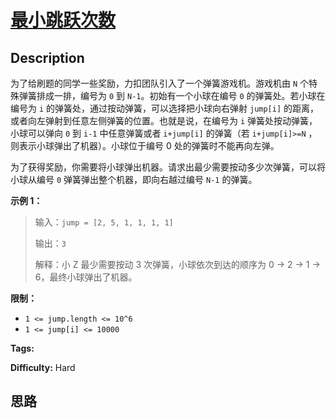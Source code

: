 # [最小跳跃次数][title]

## Description

为了给刷题的同学一些奖励，力扣团队引入了一个弹簧游戏机。游戏机由 `N` 个特殊弹簧排成一排，编号为 `0` 到 `N-1`。初始有一个小球在编号 `0`
的弹簧处。若小球在编号为 `i` 的弹簧处，通过按动弹簧，可以选择把小球向右弹射 `jump[i]`
的距离，或者向左弹射到任意左侧弹簧的位置。也就是说，在编号为 `i` 弹簧处按动弹簧，小球可以弹向 `0` 到 `i-1` 中任意弹簧或者
`i+jump[i]` 的弹簧（若 `i+jump[i]>=N` ，则表示小球弹出了机器）。小球位于编号 0 处的弹簧时不能再向左弹。

为了获得奖励，你需要将小球弹出机器。请求出最少需要按动多少次弹簧，可以将小球从编号 `0` 弹簧弹出整个机器，即向右越过编号 `N-1` 的弹簧。

**示例 1：**

> 输入：`jump = [2, 5, 1, 1, 1, 1]`
>
> 输出：`3`
>
> 解释：小 Z 最少需要按动 3 次弹簧，小球依次到达的顺序为 0 -> 2 -> 1 -> 6，最终小球弹出了机器。

**限制：**

  * `1 <= jump.length <= 10^6`
  * `1 <= jump[i] <= 10000`


**Tags:** 

**Difficulty:** Hard

## 思路

[title]: https://leetcode-cn.com/problems/zui-xiao-tiao-yue-ci-shu

